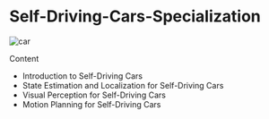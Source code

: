 # Self-Driving-Cars-Specialization

![car](https://user-images.githubusercontent.com/30755050/162569783-11a5c088-0b00-446d-8e1c-a9d6d44a04fd.png)

Content

  - Introduction to Self-Driving Cars
  - State Estimation and Localization for Self-Driving Cars
  - Visual Perception for Self-Driving Cars
  - Motion Planning for Self-Driving Cars

